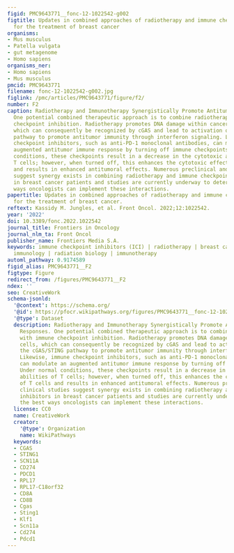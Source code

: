 ```yaml
---
figid: PMC9643771__fonc-12-1022542-g002
figtitle: Updates in combined approaches of radiotherapy and immune checkpoint inhibitors
  for the treatment of breast cancer
organisms:
- Mus musculus
- Patella vulgata
- gut metagenome
- Homo sapiens
organisms_ner:
- Homo sapiens
- Mus musculus
pmcid: PMC9643771
filename: fonc-12-1022542-g002.jpg
figlink: /pmc/articles/PMC9643771/figure/f2/
number: F2
caption: Radiotherapy and Immunotherapy Synergistically Promote Antitumor Immune Responses.
  One potential combined therapeutic approach is to combine radiotherapy with immune
  checkpoint inhibition. Radiotherapy promotes DNA damage within cancerous cells,
  which can consequently be recognized by cGAS and lead to activation of the cGAS/STING
  pathway to promote antitumor immunity through interferon signaling. Likewise, immune
  checkpoint inhibitors, such as anti-PD-1 monoclonal antibodies, can modulate an
  augmented antitumor immune response by turning off immune checkpoints. Under normal
  conditions, these checkpoints result in a decrease in the cytotoxic abilities of
  T cells; however, when turned off, this enhances the cytotoxic effects of T cells
  and results in enhanced antitumoral effects. Numerous preclinical and clinical studies
  suggest synergy exists in combining radiotherapy and immune checkpoint inhibitors
  in breast cancer patients and studies are currently underway to determine the best
  ways oncologists can implement these interactions.
papertitle: Updates in combined approaches of radiotherapy and immune checkpoint inhibitors
  for the treatment of breast cancer.
reftext: Kassidy M. Jungles, et al. Front Oncol. 2022;12:1022542.
year: '2022'
doi: 10.3389/fonc.2022.1022542
journal_title: Frontiers in Oncology
journal_nlm_ta: Front Oncol
publisher_name: Frontiers Media S.A.
keywords: immune checkpoint inhibitors (ICI) | radiotherapy | breast cancer | tumor
  immunology | radiation biology | immunotherapy
automl_pathway: 0.9174589
figid_alias: PMC9643771__F2
figtype: Figure
redirect_from: /figures/PMC9643771__F2
ndex: ''
seo: CreativeWork
schema-jsonld:
  '@context': https://schema.org/
  '@id': https://pfocr.wikipathways.org/figures/PMC9643771__fonc-12-1022542-g002.html
  '@type': Dataset
  description: Radiotherapy and Immunotherapy Synergistically Promote Antitumor Immune
    Responses. One potential combined therapeutic approach is to combine radiotherapy
    with immune checkpoint inhibition. Radiotherapy promotes DNA damage within cancerous
    cells, which can consequently be recognized by cGAS and lead to activation of
    the cGAS/STING pathway to promote antitumor immunity through interferon signaling.
    Likewise, immune checkpoint inhibitors, such as anti-PD-1 monoclonal antibodies,
    can modulate an augmented antitumor immune response by turning off immune checkpoints.
    Under normal conditions, these checkpoints result in a decrease in the cytotoxic
    abilities of T cells; however, when turned off, this enhances the cytotoxic effects
    of T cells and results in enhanced antitumoral effects. Numerous preclinical and
    clinical studies suggest synergy exists in combining radiotherapy and immune checkpoint
    inhibitors in breast cancer patients and studies are currently underway to determine
    the best ways oncologists can implement these interactions.
  license: CC0
  name: CreativeWork
  creator:
    '@type': Organization
    name: WikiPathways
  keywords:
  - CGAS
  - STING1
  - SCN11A
  - CD274
  - PDCD1
  - RPL17
  - RPL17-C18orf32
  - CD8A
  - CD8B
  - Cgas
  - Sting1
  - Klf1
  - Scn11a
  - Cd274
  - Pdcd1
---
```

